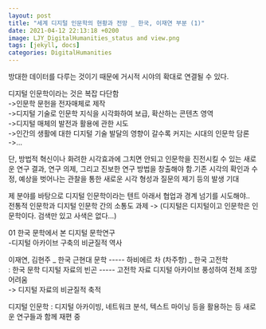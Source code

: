```yaml
---
layout: post
title: "세계 디지털 인문학의 현황과 전망 _ 한국, 이재연 부분 (1)"
date: 2021-04-12 22:13:18 +0200
image: LJY_DigitalHumanities_status and view.png
tags: [jekyll, docs]
categories: DigitalHumanities
---
```

방대한 데이터를 다루는 것이기 때문에 거시적 시야의 확대로 연결될 수 있다.

디지털 인문학이라는 것은 복잡 다단함  
->인문학 문헌을 전자매체로 제작  
->디지털 기술로 인문학 지식을 시각화하여 보급, 확산하는 콘텐츠 영역  
->디지털 매체의 발전과 활용에 관한 시도  
->인간의 생활에 대한 디지털 기술 발달의 영향이 갈수록 커지는 시대의 인문학 담론  
->…  

단, 방법적 혁신이나 화려한 시각효과에 그치면 안되고 인문학을 진전시킬 수 있는 새로운 연구 결과, 연구 의제, 그리고 진보한 연구 방법을 창출해야 함.기존 시각의 확인과 수정, 예상을 벗어나는 관찰을 통한 새로운 시각 형성과 질문의 제기 등의 발생 기대  

제 분야를 바탕으로 디지털 인문학이라는 텐트 아래서 협업과 경계 넘기를 시도해야..  
전통적 인문학과 디지털 인문학 간의 소통도 과제 -> (디지털은 디지털이고 인문학은 인문학이다. 검색만 있고 사색은 없다…)


01 한국 문학에서 본 디지털 문학연구  
-디지털 아카이브 구축의 비균질적 역사  

이재연, 김현주 _ 한국 근현대 문학  ----- 하비에르 차 (차주항) _ 한국 고전학  
: 한국 문학 디지털 자료의 빈곤 ----- 고전학 자료 디지털 아카이브 풍성하여 전체 조망 어려움  
->  디지털 자료의 비균질적 축적  

디지털 인문학 : 디지털 아카이빙, 네트워크 분석, 텍스트 마이닝 등을 활용하는 등 새로운 연구들과 함께 재편 중
